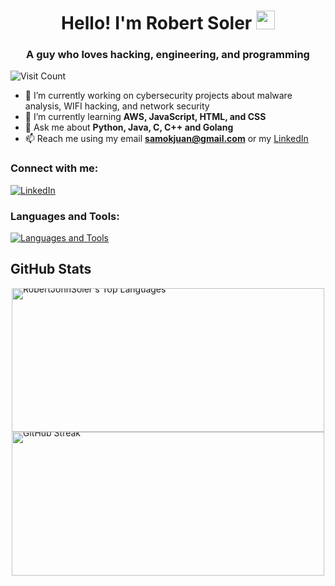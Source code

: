 <h1 align="center">Hello! I'm Robert Soler <img src="https://raw.githubusercontent.com/MartinHeinz/MartinHeinz/master/wave.gif" width="30px"></h1>
<h3 align="center">A guy who loves hacking, engineering, and programming</h3>

<p align="left">
  <img src="https://visitcount.itsvg.in/api?id=RobertJohnSoler&icon=0&color=1" alt="Visit Count" />
</p>


- 🔭 I’m currently working on cybersecurity projects about malware analysis, WIFI hacking, and network security
- 🌱 I’m currently learning **AWS, JavaScript, HTML, and CSS**
- 💬 Ask me about **Python, Java, C, C++ and Golang**
- 📫 Reach me using my email **samokjuan@gmail.com** or my [LinkedIn](https://www.linkedin.com/in/robert-soler/)

<h3 align="left">Connect with me:</h3>
<p align="left">
  <a href="https://www.linkedin.com/in/robert-soler/">
    <img src="https://skillicons.dev/icons?i=linkedin" alt="LinkedIn" />
  </a>
</p>

<h3 align="left">Languages and Tools:</h3>
<p align="left">
  <a href="https://github.com/RobertJohnSoler">
    <img src="https://skillicons.dev/icons?i=java,python,c,cpp,golang,vscode,github" alt="Languages and Tools" />
  </a>
</p>

## GitHub Stats

<div style="display: flex; flex-direction: column; justify-content: center; align-items: center; gap: 0; padding: 0; margin: 0;">

  <div style="margin: 0; padding: 0; line-height: 0;">
    <img width="500" height="230" src="https://github-readme-stats.vercel.app/api/top-langs?username=RobertJohnSoler&locale=en&layout=compact&hide_border=true&theme=github_dark_dimmed&hide=vhdl,html" alt="RobertJohnSoler's Top Languages" style="margin: 0; padding: 0;" />
  </div>
  
  <div style="margin: 0; padding: 0; line-height: 0;">
    <a href="https://git.io/streak-stats">
      <img width="500" height="230" src="https://github-readme-streak-stats.herokuapp.com?user=RobertJohnSoler&theme=github_dark_dimmed&hide_border=true" alt="GitHub Streak" style="margin: 0; padding: 0;" />
    </a>
  </div>

</div>
